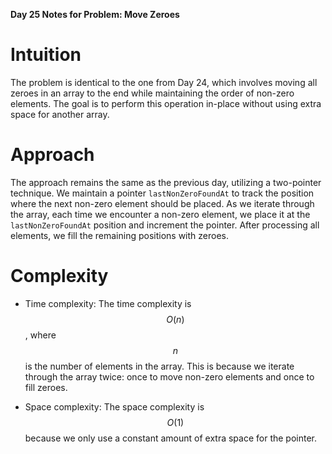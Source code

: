 **Day 25 Notes for Problem: Move Zeroes**

# Intuition
The problem is identical to the one from Day 24, which involves moving all zeroes in an array to the end while maintaining the order of non-zero elements. The goal is to perform this operation in-place without using extra space for another array.

# Approach
The approach remains the same as the previous day, utilizing a two-pointer technique. We maintain a pointer `lastNonZeroFoundAt` to track the position where the next non-zero element should be placed. As we iterate through the array, each time we encounter a non-zero element, we place it at the `lastNonZeroFoundAt` position and increment the pointer. After processing all elements, we fill the remaining positions with zeroes.

# Complexity
- Time complexity:
  The time complexity is $$O(n)$$, where $$n$$ is the number of elements in the array. This is because we iterate through the array twice: once to move non-zero elements and once to fill zeroes.

- Space complexity:
  The space complexity is $$O(1)$$ because we only use a constant amount of extra space for the pointer.

